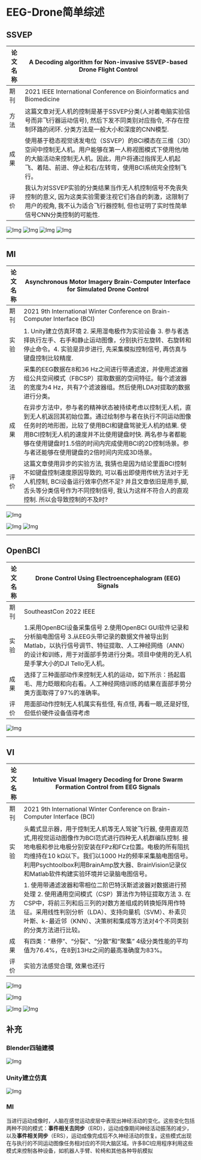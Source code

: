 # EEG-Drone简单综述
## SSVEP

| 论文名称 |A Decoding algorithm for Non-invasive SSVEP-based Drone Flight Control|
| -- | -- | 
| 期刊 |2021 IEEE International Conference on Bioinformatics and Biomedicine|
| 方法 |这篇文章对无人机的控制是基于SSVEP分类(人对着电脑实验信号而非飞行器运动信号), 然后下发不同类别对应指令, 不存在控制环路的闭环. 分类方法是一般大小和深度的CNN模型.|
| 成果 |使用基于稳态视觉诱发电位（SSVEP）的BCI模态在三维（3D）空间中控制无人机。用户能够在第一人称视图模式下使用他/她的大脑活动来控制无人机。因此，用户将通过指挥无人机起飞、着陆、前进、停止和右/左转弯，使用BCI系统完全控制飞行。|
| 评价 |我认为对SSVEP实验的分类结果当作无人机控制信号不免丧失控制的意义, 因为这类实验需要注视它们各自的刺激，这限制了用户的视角, 我不认为适合飞行器控制, 但也证明了实时性简单信号CNN分类控制的可能性. |

![Img](https://imgpool.protodrive.xyz/img/yank-note-picgo-img-20220917204017.png#pic_center%20=400x)
![Img](https://imgpool.protodrive.xyz/img/yank-note-picgo-img-20220917204035.png#pic_center%20=400x)
![Img](https://imgpool.protodrive.xyz/img/yank-note-picgo-img-20220917204046.png#pic_center%20=400x)
![Img](https://imgpool.protodrive.xyz/img/yank-note-picgo-img-20220917204100.png#pic_center%20=400x)

---
## MI

| 论文名称 |Asynchronous Motor Imagery Brain-Computer Interface for Simulated Drone Control|
| -- | -- | 
| 期刊 |2021 9th International Winter Conference on Brain-Computer Interface (BCI)|
| 实验 |1. Unity建立仿真环境 2. 采用湿电极作为实验设备 3. 参与者选择执行左手、右手和静止运动图像，分别执行左旋转、右旋转和停止命令。4. 实验是异步进行, 先采集模拟控制信号, 再仿真与键盘控制比较精度. |
| 方法 | 采集的EEG数据在8和36 Hz之间进行带通滤波，并使用滤波器组公共空间模式（FBCSP）提取数据的空间特征。每个滤波器的宽度为4 Hz，共有7个滤波器组。然后使用LDA对提取的数据进行分类。|
| 成果 |在异步方法中，参与者的精神状态被持续考虑以控制无人机，直到无人机返回其初始位置。通过绘制参与者在执行不同运动图像任务时的地形图，比较了使用BCI和键盘驾驶无人机的结果. 使用BCI控制无人机的速度并不比使用键盘时快. 两名参与者都能够在使用键盘时1.5倍的时间内完成使用BCI的2D控制场景。参与者还能够在使用键盘的2倍时间内完成3D场景。|
| 评价 |这篇文章使用异步的实验方法, 我猜也是因为结论里面BCI控制不如键盘控制速度原因导致的, 可以看出即使用传统方法对于无人机控制, BCI设备运行效率仍然不足? 并且文章依旧是用手,脚,舌头等分类信号作为不同控制信号, 我认为这样不符合人的直观控制. 所以会导致控制的不及时? |

![Img](https://imgpool.protodrive.xyz/img/yank-note-picgo-img-20220918084416.png#pic_center%20=400x)

![Img](https://imgpool.protodrive.xyz/img/yank-note-picgo-img-20220918083606.png#pic_center%20=400x)
![Img](https://imgpool.protodrive.xyz/img/yank-note-picgo-img-20220918084352.png#pic_center%20=400x)

---
## OpenBCI

| 论文名称 |Drone Control Using Electroencephalogram (EEG) Signals|
| -- | -- | 
| 期刊 |SoutheastCon 2022 IEEE|
| 实验 |1.采用OpenBCI设备采集信号 2.使用OpenBCI GUI软件记录和分析脑电图信号 3.从EEG头带记录的数据文件被导出到Matlab，以执行信号调节、特征提取、人工神经网络（ANN）的设计和训练，用于对面部手势进行分类。项目中使用的无人机是手掌大小的DJI Tello无人机。|
| 成果 |选择了三种面部动作来控制无人机的运动，如下所示：扬起眉毛、用力眨眼和向右看。人工神经网络训练的结果在面部手势分类方面取得了97%的准确率。|
| 评价 |用面部动作控制无人机属实有些怪, 有点怪, 再看一眼,还是好怪, 但低价硬件设备值得考虑|

![Img](https://imgpool.protodrive.xyz/img/yank-note_picgo-tmp-file-0285ecaf6bff8a416b6b5226506765c.png#pic_center%20=400x)

---
## VI

| 论文名称 |Intuitive Visual Imagery Decoding for Drone Swarm Formation Control from EEG Signals |
| -- | -- | 
| 期刊 |2021 9th International Winter Conference on Brain-Computer Interface (BCI) |
| 实验 |头戴式显示器，用于控制无人机等无人驾驶飞行器, 使用直观范式,用视觉运动图像作为BCI范式进行四种无人机群编队控制. 接地电极和参比电极分别安装在FPz和FCz位置。电极的所有阻抗均维持在10 kΩ以下。我们以1000 Hz的频率采集脑电图信号。利用Psychtoolbox利用BrainAmp放大器、BrainVision记录仪和Matlab软件构建实验环境并记录脑电图信号。|
|方法|1. 使用带通滤波器和零相位二阶巴特沃斯滤波器对数据进行预处理 2. 使用通用空间模式（CSP）算法作为特征提取方法 3. 在CSP中，将前三列和后三列的对数方差组成的转换矩阵用作特征。采用线性判别分析（LDA）、支持向量机（SVM）、朴素贝叶斯、k-最近邻（KNN）、决策树和集成等方法对4个不同类别的分类方法进行比较。|
| 成果 |有四类：“悬停”、“分裂”、“分散”和“聚集” 4级分类性能的平均值为76.4%，在8到13Hz之间的最高准确度为83%。|
| 评价 |实验方法感觉合理, 效果也还行|

![Img](https://imgpool.protodrive.xyz/img/yank-note_picgo-tmp-file-image.png#pic_center%20=400x)

![Img](https://imgpool.protodrive.xyz/img/yank-note_picgo-tmp-file-UU9V83U0SD3%60CYV6HI~J2AN.png#pic_center%20=400x)

![Img](https://imgpool.protodrive.xyz/img/yank-note_picgo-tmp-file-1663750362810.jpg#pic_center%20=400x)
![Img](https://imgpool.protodrive.xyz/img/yank-note_picgo-tmp-file-1663750431439.png#pic_center%20=400x)

## 补充
### Blender四轴建模
![Img](https://imgpool.protodrive.xyz/img/yank-note_picgo-tmp-file-1663750776861.jpg#pic_center%20=400x)
### Unity建立仿真
![Img](https://imgpool.protodrive.xyz/img/yank-note_picgo-tmp-file-1663751984431.jpg#pic_center%20=400x)


### MI
当进行运动成像时，人脑在感觉运动皮层中表现出神经活动的变化。这些变化包括两种不同的模式：**事件相关去同步**（ERD），运动成像期间神经活动振荡的减少，以及**事件相关同步**（ERS），运动成像完成后不久神经活动的恢复。这些模式出现在与执行的不同运动图像任务相对应的不同大脑区域。许多BCI应用程序利用这些模式来控制各种设备，如机器人手臂、轮椅和其他各种导航模拟